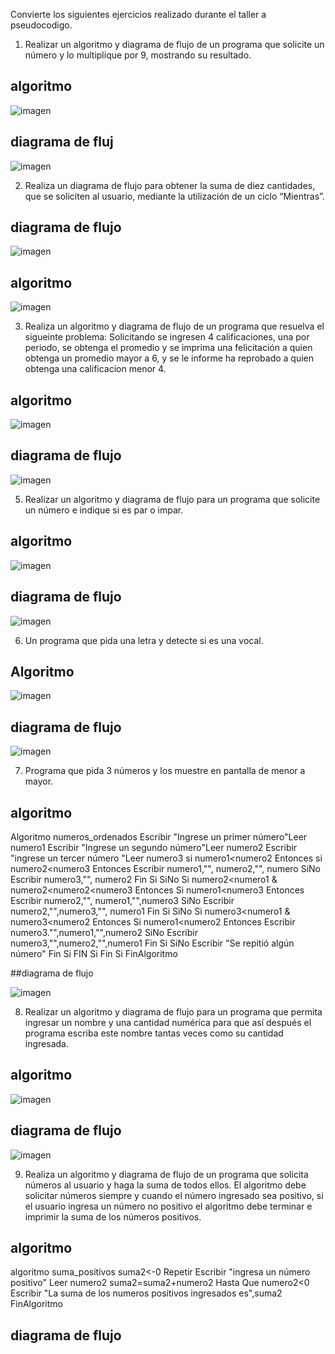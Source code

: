 
Convierte los siguientes ejercicios realizado durante el taller a pseudocodigo.

1. Realizar un algoritmo y diagrama de flujo de un programa que solicite un número y lo multiplique por 9, mostrando su resultado.
 
## algoritmo
![imagen](https://user-images.githubusercontent.com/101213081/160883086-f1b86b39-a194-49ea-a97e-4c1fdc32f460.png)

## diagrama de fluj
![imagen](https://user-images.githubusercontent.com/101213081/160883349-599a0d59-252a-4cb2-b2c1-89b42278d160.png)

2. Realiza un diagrama de flujo para obtener la suma de diez cantidades, que se soliciten al usuario, mediante la utilización de un ciclo “Mientras”. 



## diagrama de flujo 

![imagen](https://user-images.githubusercontent.com/101213081/160904217-abe2f981-38aa-4d2a-bc2c-7b399646539c.png)

 ## algoritmo
 
![imagen](https://user-images.githubusercontent.com/101213081/160904026-895de369-962d-4644-8be9-2da1d80070cd.png)

3. Realiza un algoritmo y diagrama de flujo de un programa que resuelva el sigueinte problema: Solicitando se ingresen 4 calificaciones, una por periodo, se obtenga el promedio y se imprima una felicitación a quien obtenga un promedio mayor a 6, y se le informe ha reprobado a quien obtenga una calificacion menor  4.
## algoritmo
![imagen](https://user-images.githubusercontent.com/101213081/160909553-39517b00-36e7-433c-abb9-d0c223e6eb75.png)
## diagrama de flujo 
![imagen](https://user-images.githubusercontent.com/101213081/160909673-57c84380-7e94-4f14-b5dc-e90230a150dd.png)


5. Realizar un algoritmo y diagrama de flujo para un programa que solicite un número e indique si es par o impar.

## algoritmo
![imagen](https://user-images.githubusercontent.com/101213081/160913289-9b445afa-8e64-42a7-bc2f-5dd5f80251c8.png)
## diagrama de flujo 
![imagen](https://user-images.githubusercontent.com/101213081/160913733-d7e24a89-6f20-42c9-9672-f5acba11ae65.png)




6. Un programa que pida una letra y detecte si es una vocal.
## Algoritmo 
![imagen](https://user-images.githubusercontent.com/101213081/160892922-f053a42c-fee8-4c93-b024-45a159b76c4c.png)
## diagrama de flujo
![imagen](https://user-images.githubusercontent.com/101213081/160893112-b9b1cce9-683f-46c7-90c9-b329d4094431.png)

7. Programa que pida 3 números y los muestre en pantalla de menor a mayor.
 
## algoritmo 

Algoritmo numeros_ordenados Escribir "Ingrese un primer número"Leer numero1 Escribir "Ingrese un segundo número"Leer numero2 Escribir "ingrese un tercer número "Leer numero3 si numero1<numero2 Entonces si numero2<numero3 Entonces Escribir numero1,"", numero2,"", numero SiNo Escribir numero3,"", numero2 Fin Si SiNo Si numero2<numero1 & numero2<numero2<numero3 Entonces Si
numero1<numero3 Entonces Escribir numero2,"", numero1,"",numero3 SiNo Escribir numero2,"",numero3,"", numero1 Fin Si SiNo Si numero3<numero1 & numero3<numero2 Entonces Si numero1<numero2 Entonces Escribir numero3."",numero1,"",numero2 SiNo Escribir numero3,"",numero2,"",numero1 Fin Si SiNo Escribir "Se repitió algún número" Fin Si FIN Si Fin Si FinAlgoritmo 

##diagrama de flujo 



![imagen](https://user-images.githubusercontent.com/101213081/160954302-07e0b501-8b67-429b-aa9b-6bd5d30dd3da.png)
















8. Realizar un algoritmo y diagrama de flujo para un programa que permita ingresar un nombre y una cantidad numérica para que así después el programa escriba este nombre tantas veces como su cantidad ingresada.
 ## algoritmo
 ![imagen](https://user-images.githubusercontent.com/101213081/160920506-739d3571-80a0-449a-8e4e-df426ffdf01f.png)

## diagrama de flujo
![imagen](https://user-images.githubusercontent.com/101213081/160920888-c5efcac6-742a-4e13-8a38-ff4647c66f6a.png)


9. Realiza un algoritmo y diagrama de flujo de un programa que solicita números al usuario y haga la suma de todos ellos. El algoritmo debe solicitar números siempre y cuando el número ingresado sea positivo, si el usuario ingresa un número no positivo el algoritmo debe terminar e imprimir la suma de los números positivos.

## algoritmo
algoritmo suma_positivos suma2<-0 Repetir Escribir "ingresa un número positivo" Leer numero2 suma2=suma2+numero2 Hasta Que numero2<0 Escribir "La suma de los numeros positivos ingresados es",suma2 FinAlgoritmo
## diagrama de flujo 





